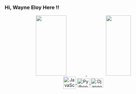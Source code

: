 ### Hi, Wayne Eloy Here !!

<div align="center">  
   <a href="https://github.com/EloyWayne">
  <img width="44%" height="195px" src="https://github-readme-stats.vercel.app/api?username=EloyWayne&show_icons=true&count_private=true&theme=dark" /> 
  <img width="40%" height="195px" src="https://github-readme-stats.vercel.app/api/top-langs/?username=EloyWayne&layout=compact&hide_border=true&theme=dark" />
</div> 

<div align="center">
 <img align="center" alt="JavaScript" height="40" src="https://cdn.jsdelivr.net/gh/devicons/devicon/icons/javascript/javascript-plain.svg" />
 <img align="center" alt="Python" height="30" width="40" src="https://cdn.jsdelivr.net/gh/devicons/devicon/icons/python/python-original.svg" />
 <img align="center" alt="Django" height="30" width="40" src="https://cdn.jsdelivr.net/gh/devicons/devicon/icons/django/django-plain.svg" >       
</div>         

##

